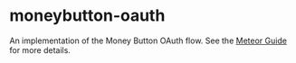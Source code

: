 # moneybutton-oauth

An implementation of the Money Button OAuth flow. See the [Meteor Guide](https://guide.meteor.com/accounts.html) for more details.
